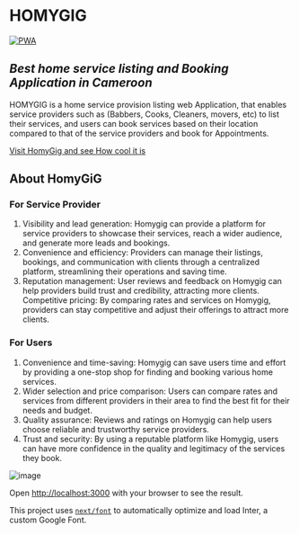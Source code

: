 # **HOMYGIG**
[![PWA](https://homygig.vercel.app/favicon.ico)](https://homygig.vercel.app)


## _Best home service listing and Booking Application in Cameroon_

HOMYGIG is a home service provision listing web Application, that enables service providers such as (Babbers, Cooks, Cleaners, movers, etc) to list their services, and users can book services based on their location compared to that of the service providers and book for Appointments.

[Visit HomyGig and see How cool it is](https://homygig.vercel.app/)

## About HomyGiG

### For Service Provider

1. Visibility and lead generation: Homygig can provide a platform for service providers to showcase their services, reach a wider audience, and generate more leads and bookings.
2. Convenience and efficiency: Providers can manage their listings, bookings, and communication with clients through a centralized platform, streamlining their operations and saving time.
3. Reputation management: User reviews and feedback on Homygig can help providers build trust and credibility, attracting more clients.
   Competitive pricing: By comparing rates and services on Homygig, providers can stay competitive and adjust their offerings to attract more clients.

### For Users

1. Convenience and time-saving: Homygig can save users time and effort by providing a one-stop shop for finding and booking various home services.
2. Wider selection and price comparison: Users can compare rates and services from different providers in their area to find the best fit for their needs and budget.
3. Quality assurance: Reviews and ratings on Homygig can help users choose reliable and trustworthy service providers.
4. Trust and security: By using a reputable platform like Homygig, users can have more confidence in the quality and legitimacy of the services they book.

![image](https://github.com/Gmarvis/homygig_frontend/assets/106551910/8ae901ef-7d2d-4798-9860-7e2af7bb46da)


Open [http://localhost:3000](http://localhost:3000) with your browser to see the result.

This project uses [`next/font`](https://nextjs.org/docs/basic-features/font-optimization) to automatically optimize and load Inter, a custom Google Font.

